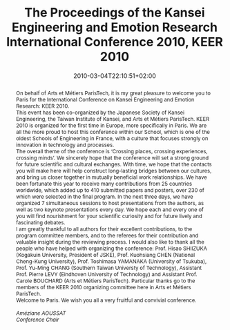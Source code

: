 ---
slug: kansei-engineering-and-emotion-research-2010
title: The Proceedings of the Kansei Engineering and Emotion Research International Conference 2010, KEER 2010
layout: single
publitype: edition
subsection: edition
kansei: true
research: 
    -  kansei
institution:
    logo: TUe
    name: "Eindhoven University of Technology"
    web: "https://www.tue.nl/en/"
    colo: "#c72125"
date: 2010-03-04T22:10:51+02:00
reference: "Lévy, P., Bouchard, C., Yamanaka, T., & Aoussat A. (Eds.). 2010. The Proceedings of the Kansei Engineering and Emotion Research International Conference 2010 – KEER 2010. Paris, France. ISBN: 978-4-9905104-0-4."
abstract: "On behalf of Arts et Métiers ParisTech, it is my great pleasure to welcome you to Paris for the International Conference on Kansei Engineering and Emotion Research: KEER 2010.<br/>This event has been co-organized by the Japanese Society of Kansei Engineering, the Taiwan Institute of Kansei, and Arts et Métiers ParisTech. KEER 2010 is organized for the first time in Europe, more specifically in Paris. We are all the more proud to host this conference within our School, which is one of the oldest Schools of Engineering in France, with a culture that focuses strongly on innovation in technology and processes.<br/>The overall theme of the conference is ‘Crossing places, crossing experiences, crossing minds’. We sincerely hope that the conference will set a strong ground for future scientific and cultural exchanges. With time, we hope that the contacts you will make here will help construct long-lasting bridges between our cultures, and bring us closer together in mutually beneficial work relationships. We have been fortunate this year to receive many contributions from 25 countries worldwide, which added up to 410 submitted papers and posters, over 230 of which were selected in the final program. In the next three days, we have organized 7 simultaneous sessions to host presentations from the authors, as well as two keynote presentations every day. We hope each and every one of you will find nourishment for your scientific curiosity and for future lively and fascinating debates.<br/>I am greatly thankful to all authors for their excellent contributions, to the program committee members, and to the referees for their contribution and valuable insight during the reviewing process. I would also like to thank all the people who have helped with organizing the conference: Prof. Hisao SHIIZUKA (Kogakuin University, President of JSKE), Prof. Kuohsiang CHEN (National Cheng-Kung University), Prof. Toshimasa YAMANAKA (University of Tsukuba), Prof. Yu-Ming CHANG (Southern Taiwan Universty of Technology), Assistant Prof. Pierre LEVY (Eindhoven University of Technology) and Assistant Prof. Carole BOUCHARD (Arts et Métiers ParisTech). Particular thanks go to the members of the KEER 2010 organizing committee here in Arts et Métiers ParisTech.<br/>Welcome to Paris. We wish you all a very fruitful and convivial conference.<br/><br/><i>Améziane AOUSSAT</i><br/><i>Conference Chair</i>"
link:
    guide: https://1drv.ms/b/s!AnQx_v88q65Qv4R9TtFEYPNjceeELg?e=lyTn1W
    proceedings: https://1drv.ms/b/s!AnQx_v88q65Qv4RgOpSGCqhpdx8TVA?e=6qRshp
---